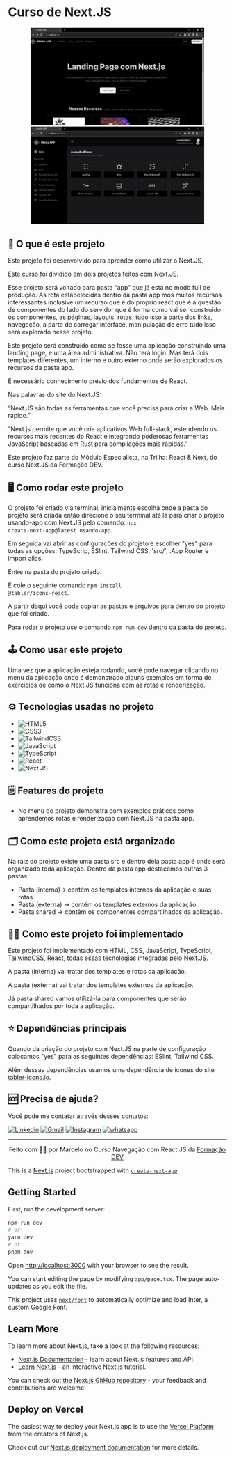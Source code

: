 # Curso de Next.JS

<p align="center">
<img src="./imagens/ApresentacaoExterna.png" alt="Tela incial" width="400px"></img>
<img src="./imagens/ApresentacaoInterna.png" alt="Tela incial" width="400px"></img>
<!-- <img src="./imagens/Movimentacao.gif" alt="Aplicação funcionando" width="421px"></img> -->
</p>

## 🤔 O que é este projeto

Este projeto foi desenvolvido para aprender como utilizar o Next.JS.

Este curso foi dividido em dois projetos feitos com Next.JS.

Esse projeto será voltado para pasta “app” que já está no modo full de produção. As rota estabelecidas dentro da pasta app mos muitos recursos interessantes inclusive um recurso que é do próprio react que é a questão de componentes do lado do servidor que é forma como vai ser construído os componentes, as páginas, layouts, rotas, tudo isso a parte dos links, navegação, a parte de carregar interface, manipulação de erro tudo isso será explorado nesse projeto.

Este projeto será construído como se fosse uma aplicação construindo uma landing page, e uma área administrativa. Não terá login. Mas terá dois templates diferentes, um interno e outro externo onde serão explorados os recursos da pasta app.

É necessário conhecimento prévio dos fundamentos de React.

Nas palavras do site do Next.JS:

“Next.JS são todas as ferramentas que você precisa para criar a Web. Mais rápido.”

“Next.js permite que você crie aplicativos Web full-stack, estendendo os recursos mais recentes do React e integrando poderosas ferramentas JavaScript baseadas em Rust para compilações mais rápidas.”

Este projeto faz parte do Módulo Especialista, na Trilha: React & Next, do curso Next.JS da Formação DEV.

## 🖥️ Como rodar este projeto

O projeto foi criado via terminal, inicialmente escolha onde a pasta do projeto será criada então direcione o seu terminal até lá para criar o projeto usando-app com Next.JS pelo comando: <code>npx create-next-app@latest usando-app</code>.

Em seguida vai abrir as configurações do projeto e escolher "yes" para todas as opções: TypeScrip, ESlint, Tailwind CSS, 'src/', .App Router e import alias.

Entre na pasta do projeto criado.

E cole o seguinte comando <code>npm install @tabler/icons-react</code>.

A partir daqui você pode copiar as pastas e arquivos para dentro do projeto que foi criado.

Para rodar o projeto use o comando <code>npm rum dev</code> dentro da pasta do projeto.

## 🕹️ Como usar este projeto

Uma vez que a aplicação esteja rodando, você pode navegar clicando no menu da aplicação onde é demonstrado alguns exemplos em forma de exercícios de como o Next.JS funciona com as rotas e renderização.

## ⚙️ Tecnologias usadas no projeto

- ![HTML5](https://img.shields.io/badge/HTML5-E34F26?style=plastic&logo=html5&logoColor=white)
- ![CSS3](https://img.shields.io/badge/CSS3-1572B6?style=plastic&logo=css3&logoColor=white)
- ![TailwindCSS](https://img.shields.io/badge/tailwindcss-%2338B2AC.svg?logo=tailwind-css&logoColor=white)
- ![JavaScript](https://img.shields.io/badge/javascript-%23323330.svg?logo=javascript&logoColor=%23F7DF1E)
- ![TypeScript](https://img.shields.io/badge/typescript-%23007ACC.svg?logo=typescript&logoColor=white)
- ![React](https://img.shields.io/badge/react-%2320232a.svg?logo=react&logoColor=%2361DAFB)
- ![Next JS](https://img.shields.io/badge/Next-black?logo=next.js&logoColor=white)

## 🗒️ Features do projeto

<!-- caracteristicas do projeto resumidas mas não é necessaria-->

- No menu do projeto demonstra com exemplos práticos como aprendemos rotas e renderização com Next.JS na pasta app.

## 🗂️ Como este projeto está organizado

<!-- dar uma ideais geral não precisa ser detalhista -->

Na raiz do projeto existe uma pasta src e dentro dela pasta app é onde será organizado toda aplicação. Dentro da pasta app destacamos outras 3 pastas:

- Pasta (interna)-> contém os templates internos da aplicação e suas rotas.
- Pasta (externa) -> contém os templates externos da aplicação.
- Pasta shared -> contém os componentes compartilhados da aplicação.

## 👩‍💻 Como este projeto foi implementado

<!-- Aqui pode ser usado uma linguagem, mas técnica e não escrever demais-->

Este projeto foi implementado com HTML, CSS, JavaScript, TypeScript, TailwindCSS, React, todas essas tecnologias integradas pelo Next.JS.

A pasta (interna) vai tratar dos templates e rotas da aplicação.

A pasta (externa) vai tratar dos templates externos da aplicação.

Já pasta shared vamos utilizá-la para componentes que serão compartilhados por toda a aplicação.

## ⭐ Dependências principais

<!-- API's importantes-->

Quando da criação do projeto com Next.JS na parte de configuração colocamos "yes" para as seguintes dependências: ESlint, Tailwind CSS.

Além dessas dependências usamos uma dependência de ícones do site [tabler-icons.io](https://tabler-icons.io/).

## 🆘 Precisa de ajuda?

Você pode me contatar através desses contatos:

[![Linkedin](https://img.shields.io/badge/LinkedIn-0077B5?style=for-the-badge&logo=linkedin&logoColor=white)](https://www.linkedin.com/in/marcelocmdev/)
[![Gmail](https://img.shields.io/badge/Gmail-D14836?style=for-the-badge&logo=gmail&logoColor=white)](marcelocmdev@gmail.com)
[![Instagram](https://img.shields.io/badge/Instagram-%23E4405F.svg?style=for-the-badge&logo=Instagram&logoColor=white)](https://www.instagram.com/marcellocmedeiros/)
[![whatsapp](https://img.shields.io/badge/WhatsApp-25D366?style=for-the-badge&logo=whatsapp&logoColor=white)](https://api.whatsapp.com/send?phone=5583999666768)

---

<center>

Feito com 🧑‍💻 por Marcelo no Curso Navegação com React.JS da [Formação DEV](https://escola.formacao.dev/)</center>

This is a [Next.js](https://nextjs.org/) project bootstrapped with [`create-next-app`](https://github.com/vercel/next.js/tree/canary/packages/create-next-app).

## Getting Started

First, run the development server:

```bash
npm run dev
# or
yarn dev
# or
pnpm dev
```

Open [http://localhost:3000](http://localhost:3000) with your browser to see the result.

You can start editing the page by modifying `app/page.tsx`. The page auto-updates as you edit the file.

This project uses [`next/font`](https://nextjs.org/docs/basic-features/font-optimization) to automatically optimize and load Inter, a custom Google Font.

## Learn More

To learn more about Next.js, take a look at the following resources:

- [Next.js Documentation](https://nextjs.org/docs) - learn about Next.js features and API.
- [Learn Next.js](https://nextjs.org/learn) - an interactive Next.js tutorial.

You can check out [the Next.js GitHub repository](https://github.com/vercel/next.js/) - your feedback and contributions are welcome!

## Deploy on Vercel

The easiest way to deploy your Next.js app is to use the [Vercel Platform](https://vercel.com/new?utm_medium=default-template&filter=next.js&utm_source=create-next-app&utm_campaign=create-next-app-readme) from the creators of Next.js.

Check out our [Next.js deployment documentation](https://nextjs.org/docs/deployment) for more details.
